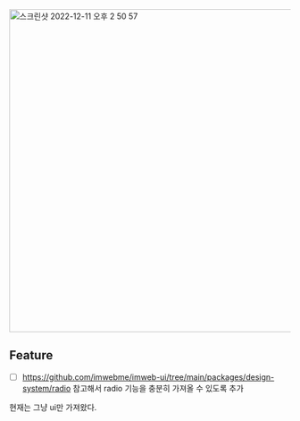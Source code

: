 <img width="578" alt="스크린샷 2022-12-11 오후 2 50 57" src="https://user-images.githubusercontent.com/42893446/206888574-d59309b5-51e8-4aad-a0fd-d4fc8d44f07f.png">

## Feature

- [ ] https://github.com/imwebme/imweb-ui/tree/main/packages/design-system/radio 참고해서 radio 기능을 충분히 가져올 수 있도록 추가

현재는 그냥 ui만 가져왔다.

